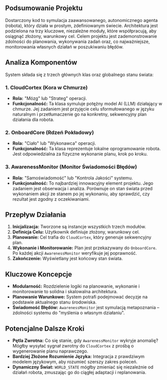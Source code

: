 ## Podsumowanie Projektu

Dostarczony kod to symulacja zaawansowanego, autonomicznego agenta (robota), który działa w prostym, zdefiniowanym świecie. Architektura jest podzielona na trzy kluczowe, niezależne moduły, które współpracują, aby osiągnąć złożony, warunkowy cel. Celem projektu jest zademonstrowanie zdolności do planowania, wykonywania zadań oraz, co najważniejsze, monitorowania własnych działań w poszukiwaniu błędów.

## Analiza Komponentów

System składa się z trzech głównych klas oraz globalnego stanu świata:

### 1. CloudCortex (Kora w Chmurze)
* **Rola:** "Mózg" lub "Strateg" operacji.
* **Funkcjonalność:** Ta klasa symuluje potężny model AI (LLM) działający w chmurze. Jej zadaniem jest przyjęcie celu sformułowanego w języku naturalnym i przetłumaczenie go na konkretny, sekwencyjny plan działania dla robota.

### 2. OnboardCore (Rdzeń Pokładowy)
* **Rola:** "Ciało" lub "Wykonawca" operacji.
* **Funkcjonalność:** Ta klasa reprezentuje lokalne oprogramowanie robota. Jest odpowiedzialna za fizyczne wykonanie planu, krok po kroku.

### 3. AwarenessMonitor (Monitor Świadomości Błędów)
* **Rola:** "Samoświadomość" lub "Kontrola Jakości" systemu.
* **Funkcjonalność:** To najbardziej innowacyjny element projektu. Jego zadaniem jest obserwacja i analiza. Porównuje on stan świata przed wykonaniem akcji ze stanem po jej wykonaniu, aby sprawdzić, czy rezultat jest zgodny z oczekiwaniami.

## Przepływ Działania
1.  **Inicjalizacja:** Tworzone są instancje wszystkich trzech modułów.
2.  **Definicja Celu:** Użytkownik definiuje złożony, warunkowy cel.
3.  **Planowanie:** Cel trafia do `CloudCortex`, który generuje sekwencyjny plan.
4.  **Wykonanie i Monitorowanie:** Plan jest przekazywany do `OnboardCore`. Po każdej akcji `AwarenessMonitor` weryfikuje jej poprawność.
5.  **Zakończenie:** Wyświetlany jest końcowy stan świata.

## Kluczowe Koncepcje
* **Modularność:** Rozdzielenie logiki na planowanie, wykonanie i monitorowanie to solidna i skalowalna architektura.
* **Planowanie Warunkowe:** System potrafi podejmować decyzje na podstawie aktualnego stanu środowiska.
* **Świadomość Błędów:** `AwarenessMonitor` jest symulacją metapoznania – zdolności systemu do "myślenia o własnym działaniu".

## Potencjalne Dalsze Kroki
* **Pętla Zwrotna:** Co się stanie, gdy `AwarenessMonitor` wykryje anomalię? Mógłby wysyłać sygnał zwrotny do `CloudCortex` z prośbą o wygenerowanie planu naprawczego.
* **Bardziej Złożone Rozumienie Języka:** Integracja z prawdziwym modelem językowym, aby rozumieć szerszy zakres poleceń.
* **Dynamiczny Świat:** `WORLD_STATE` mógłby zmieniać się niezależnie od działań robota, zmuszając go do ciągłej adaptacji i replanowania.
